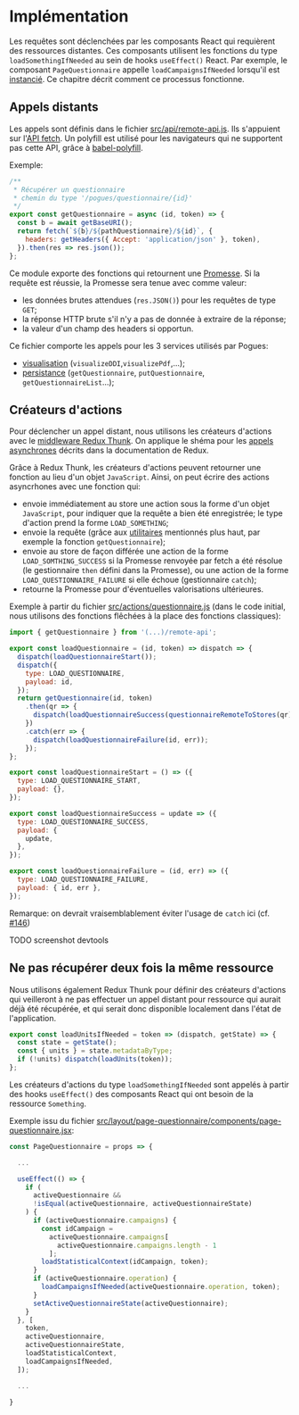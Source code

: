 # Implémentation

Les requêtes sont déclenchées par les composants React qui requièrent des ressources distantes. Ces composants utilisent les fonctions du type `loadSomethingIfNeeded` au sein de hooks `useEffect()` React. Par exemple, le composant `PageQuestionnaire` appelle `loadCampaignsIfNeeded` lorsqu'il est [instancié](https://github.com/InseeFr/Pogues/blob/main/src/layout/page-questionnaire/components/page-questionnaire.jsx). Ce chapitre décrit comment ce processus fonctionne.

## Appels distants

Les appels sont définis dans le fichier [src/api/remote-api.js](https://github.com/InseeFr/Pogues/blob/main/src/api/remote-api.js). Ils s'appuient sur l'[API fetch](https://developer.mozilla.org/en-US/docs/Web/API/Fetch_API). Un polyfill est utilisé pour les navigateurs qui ne supportent pas cette API, grâce à [babel-polyfill](https://github.com/InseeFr/Pogues/blob/d28a7f67894479807f6b3d1c45b1b24883a556c4/src/js/main.js#L11).

Exemple:

```javascript
/**
 * Récupérer un questionnaire
 * chemin du type '/pogues/questionnaire/{id}'
 */
export const getQuestionnaire = async (id, token) => {
  const b = await getBaseURI();
  return fetch(`${b}/${pathQuestionnaire}/${id}`, {
    headers: getHeaders({ Accept: 'application/json' }, token),
  }).then(res => res.json());
};
```

Ce module exporte des fonctions qui retournent une [Promesse](https://developer.mozilla.org/en-US/docs/Web/JavaScript/Reference/Global_Objects/Promise). Si la requête est réussie, la Promesse sera tenue avec comme valeur:

- les données brutes attendues (`res.JSON()`) pour les requêtes de type `GET`;
- la réponse HTTP brute s'il n'y a pas de donnée à extraire de la réponse;
- la valeur d'un champ des headers si opportun.

Ce fichier comporte les appels pour les 3 services utilisés par Pogues:

- [visualisation](./visualization.md) (`visualizeDDI`,`visualizePdf`,...);
- [persistance](./persistence.md) (`getQuestionnaire`, `putQuestionnaire`, `getQuestionnaireList`...);

## Créateurs d'actions

Pour déclencher un appel distant, nous utilisons les créateurs d'actions avec le [middleware Redux Thunk](https://github.com/gaearon/redux-thunk). On applique le shéma pour les [appels asynchrones](http://redux.js.org/docs/advanced/AsyncActions.html#async-action-creators) décrits dans la documentation de Redux.

Grâce à Redux Thunk, les créateurs d'actions peuvent retourner une fonction au lieu d'un objet `JavaScript`. Ainsi, on peut écrire des actions asyncrhones avec une fonction qui:

- envoie immédiatement au store une action sous la forme d'un objet `JavaScript`, pour indiquer que la requête a bien été enregistrée; le type d'action prend la forme `LOAD_SOMETHING`;
- envoie la requête (grâce aux [utilitaires](https://github.com/InseeFr/Pogues/blob/main/src/api/remote-api.js) mentionnés plus haut, par exemple la fonction `getQuestionnaire`);
- envoie au store de façon différée une action de la forme `LOAD_SOMTHING_SUCCESS` si la Promesse renvoyée par fetch a été résolue (le gestionnaire `then` défini dans la Promesse), ou une action de la forme `LOAD_QUESTIONNAIRE_FAILURE` si elle échoue (gestionnaire `catch`);
- retourne la Promesse pour d'éventuelles valorisations ultérieures.

Exemple à partir du fichier [src/actions/questionnaire.js](https://github.com/InseeFr/Pogues/blob/main/src/actions/questionnaire.js) (dans le code initial, nous utilisons des fonctions flêchées à la place des fonctions classiques):

```javascript
import { getQuestionnaire } from '(...)/remote-api';

export const loadQuestionnaire = (id, token) => dispatch => {
  dispatch(loadQuestionnaireStart());
  dispatch({
    type: LOAD_QUESTIONNAIRE,
    payload: id,
  });
  return getQuestionnaire(id, token)
    .then(qr => {
      dispatch(loadQuestionnaireSuccess(questionnaireRemoteToStores(qr)));
    })
    .catch(err => {
      dispatch(loadQuestionnaireFailure(id, err));
    });
};

export const loadQuestionnaireStart = () => ({
  type: LOAD_QUESTIONNAIRE_START,
  payload: {},
});

export const loadQuestionnaireSuccess = update => ({
  type: LOAD_QUESTIONNAIRE_SUCCESS,
  payload: {
    update,
  },
});

export const loadQuestionnaireFailure = (id, err) => ({
  type: LOAD_QUESTIONNAIRE_FAILURE,
  payload: { id, err },
});
```

Remarque: on devrait vraisemblablement éviter l'usage de `catch` ici (cf. [#146](https://github.com/InseeFr/Pogues/issues/146))

TODO screenshot devtools

## Ne pas récupérer deux fois la même ressource

Nous utilisons également Redux Thunk pour définir des créateurs d'actions qui veilleront à ne pas effectuer un appel distant pour ressource qui aurait déjà été récupérée, et qui serait donc disponible localement dans l'état de l'application.

```javascript
export const loadUnitsIfNeeded = token => (dispatch, getState) => {
  const state = getState();
  const { units } = state.metadataByType;
  if (!units) dispatch(loadUnits(token));
};
```

Les créateurs d'actions du type `loadSomethingIfNeeded` sont appelés à partir des hooks `useEffect()` des composants React qui ont besoin de la ressource `Something`.

Exemple issu du fichier [src/layout/page-questionnaire/components/page-questionnaire.jsx](https://github.com/InseeFr/Pogues/blob/main/src/layout/page-questionnaire/components/page-questionnaire.jsx):

```javascript
const PageQuestionnaire = props => {

  ...

  useEffect(() => {
    if (
      activeQuestionnaire &&
      !isEqual(activeQuestionnaire, activeQuestionnaireState)
    ) {
      if (activeQuestionnaire.campaigns) {
        const idCampaign =
          activeQuestionnaire.campaigns[
            activeQuestionnaire.campaigns.length - 1
          ];
        loadStatisticalContext(idCampaign, token);
      }
      if (activeQuestionnaire.operation) {
        loadCampaignsIfNeeded(activeQuestionnaire.operation, token);
      }
      setActiveQuestionnaireState(activeQuestionnaire);
    }
  }, [
    token,
    activeQuestionnaire,
    activeQuestionnaireState,
    loadStatisticalContext,
    loadCampaignsIfNeeded,
  ]);

  ...

}
```
